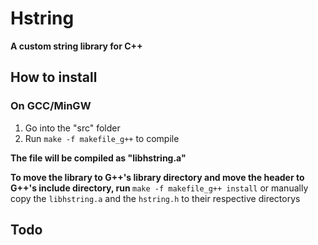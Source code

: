 # Hstring
<strong>
A custom string library for C++
</strong>

## How to install
### On GCC/MinGW
1. Go into the "src" folder
2. Run `make -f makefile_g++` to compile
   
<strong>The file will be compiled as "libhstring.a"

To move the library to G++'s library directory and move the header to G++'s include directory, run </strong>`make -f makefile_g++ install` or manually copy the `libhstring.a` and the `hstring.h` to their respective directorys
 

## Todo
